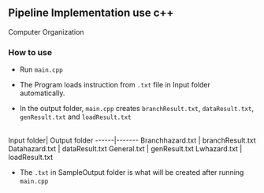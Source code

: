 ## Pipeline Implementation use c++ 
Computer Organization 

### How to use
- Run `main.cpp`

- The Program loads instruction from `.txt` file in Input folder automatically.

- In the output folder, `main.cpp` creates `branchResult.txt`, `dataResult.txt`, `genResult.txt` and `loadResult.txt`
</br>
    Input folder| Output folder
    ------|-------
    Branchhazard.txt | branchResult.txt
    Datahazard.txt | dataResult.txt
    General.txt | genResult.txt
    Lwhazard.txt | loadResult.txt

- The `.txt` in SampleOutput folder is what will be created after running `main.cpp` 